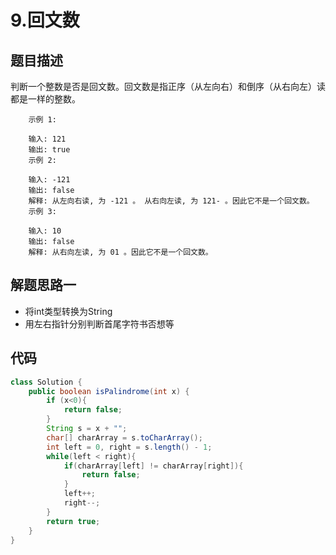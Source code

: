 # 9.回文数

## 题目描述
判断一个整数是否是回文数。回文数是指正序（从左向右）和倒序（从右向左）读都是一样的整数。

        示例 1:

        输入: 121
        输出: true
        示例 2:

        输入: -121
        输出: false
        解释: 从左向右读, 为 -121 。 从右向左读, 为 121- 。因此它不是一个回文数。
        示例 3:

        输入: 10
        输出: false
        解释: 从右向左读, 为 01 。因此它不是一个回文数。

## 解题思路一
* 将int类型转换为String
* 用左右指针分别判断首尾字符书否想等

## 代码
```java
class Solution {
    public boolean isPalindrome(int x) {
        if (x<0){
            return false;
        }
        String s = x + "";
        char[] charArray = s.toCharArray();
        int left = 0, right = s.length() - 1;
        while(left < right){
            if(charArray[left] != charArray[right]){
                return false;
            }
            left++;
            right--;
        }
        return true;
    }
}
```
